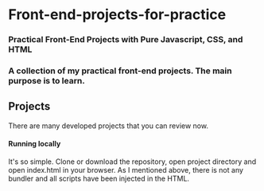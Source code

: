# Front-end-projects-for-practice
### Practical Front-End Projects with Pure Javascript, CSS, and HTML
### A collection of my practical front-end projects. The main purpose is to learn.  

## Projects
There are many developed projects that you can review now.







#### Running locally
It's so simple. Clone or download the repository, open project directory and open index.html in your browser. As I mentioned above, there is not any bundler and all scripts have been injected in the HTML.


